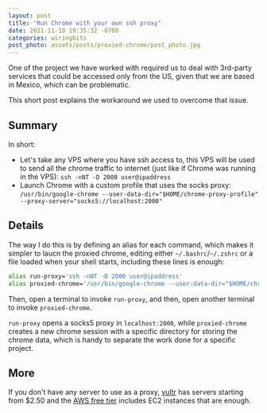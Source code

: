 ```yaml
---
layout: post
title: "Run Chrome with your own ssh proxy"
date: 2021-11-10 19:35:32 -0700
categories: wiringbits
post_photo: assets/posts/proxied-chrome/post_photo.jpg
---
```


One of the project we have worked with required us to deal with 3rd-party services that could be accessed only from the US, given that we are based in Mexico, which can be problematic.

This short post explains the workaround we used to overcome that issue.

## Summary

In short:

-   Let's take any VPS where you have ssh access to, this VPS will be used to send all the chrome traffic to internet (just like if Chrome was running in the VPS): `ssh -nNT -D 2000 user@ipaddress`
-   Launch Chrome with a custom profile that uses the socks proxy: `/usr/bin/google-chrome --user-data-dir="$HOME/chrome-proxy-profile" --proxy-server="socks5://localhost:2000"`

## Details

The way I do this is by defining an alias for each command, which makes it simpler to laucn the proxied chrome, editing either `~/.bashrc`/`~/.zshrc` or a file loaded when your shell starts, including these lines is enough:

```bash
alias run-proxy='ssh -nNT -D 2000 user@ipaddress'
alias proxied-chrome='/usr/bin/google-chrome --user-data-dir="$HOME/chrome-proxy-profile" --proxy-server="socks5://localhost:2000"'
```

Then, open a terminal to invoke `run-proxy`, and then, open another terminal to invoke `proxied-chrome`.

`run-proxy` opens a socks5 proxy in `localhost:2000`, while `proxied-chrome` creates a new chrome session with a specific directory for storing the chrome data, which is handy to separate the work done for a specific project.

## More

If you don't have any server to use as a proxy, [vultr](https://www.vultr.com) has servers starting from $2.50 and the [AWS free tier](https://aws.amazon.com/free/) includes EC2 instances that are enough.
